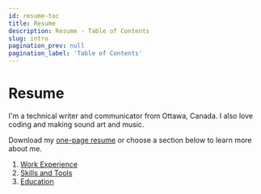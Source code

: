 ```yaml
---
id: resume-toc
title: Resume
description: Resume - Table of Contents
slug: intro
pagination_prev: null
pagination_label: 'Table of Contents'
---
```


# Resume

I'm a technical writer and communicator from Ottawa, Canada. I also love coding and making sound art and music.

Download my [one-page resume](@site/static/resume/igor-marques-resume.pdf) or choose a section below to learn more about me.

1. [Work Experience](./work-experience)
1. [Skills and Tools](./skills-and-tools)
1. [Education](./education)